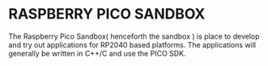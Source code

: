 # RASPBERRY PICO SANDBOX #

The Raspberry Pico Sandbox( henceforth the sandbox ) is place to develop and try out applications for
RP2040 based platforms.  The applications will generally be written in C++/C and use the PICO SDK.

